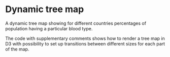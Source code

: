 # Dynamic tree map

A dynamic tree map showing for different countries percentages of population having a particular blood type.

The code with supplementary comments shows how to render a tree map in D3 with possibility to set up transitions between different sizes for each part of the map.
